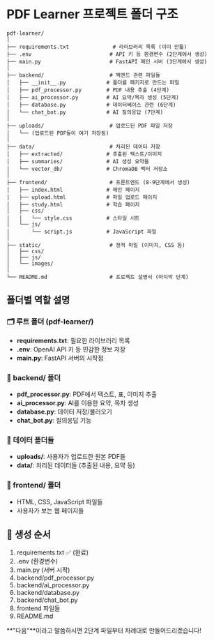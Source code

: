# PDF Learner 프로젝트 폴더 구조

```
pdf-learner/
│
├── requirements.txt              # 라이브러리 목록 (이미 만듦)
├── .env                         # API 키 등 환경변수 (2단계에서 생성)
├── main.py                      # FastAPI 메인 서버 (3단계에서 생성)
│
├── backend/                     # 백엔드 관련 파일들
│   ├── __init__.py             # 폴더를 패키지로 만드는 파일
│   ├── pdf_processor.py        # PDF 내용 추출 (4단계)
│   ├── ai_processor.py         # AI 요약/목차 생성 (5단계) 
│   ├── database.py             # 데이터베이스 관련 (6단계)
│   └── chat_bot.py             # AI 질의응답 (7단계)
│
├── uploads/                     # 업로드된 PDF 파일 저장
│   └── (업로드된 PDF들이 여기 저장됨)
│
├── data/                        # 처리된 데이터 저장
│   ├── extracted/              # 추출된 텍스트/이미지
│   ├── summaries/              # AI 생성 요약들
│   └── vector_db/              # ChromaDB 벡터 저장소
│
├── frontend/                    # 프론트엔드 (8-9단계에서 생성)
│   ├── index.html              # 메인 페이지
│   ├── upload.html             # 파일 업로드 페이지
│   ├── study.html              # 학습 페이지
│   ├── css/
│   │   └── style.css           # 스타일 시트
│   └── js/
│       └── script.js           # JavaScript 파일
│
├── static/                      # 정적 파일 (이미지, CSS 등)
│   ├── css/
│   ├── js/
│   └── images/
│
└── README.md                    # 프로젝트 설명서 (마지막 단계)
```

## 폴더별 역할 설명

### 🗂️ 루트 폴더 (pdf-learner/)
- **requirements.txt**: 필요한 라이브러리 목록
- **.env**: OpenAI API 키 등 민감한 정보 저장
- **main.py**: FastAPI 서버의 시작점

### 🔧 backend/ 폴더
- **pdf_processor.py**: PDF에서 텍스트, 표, 이미지 추출
- **ai_processor.py**: AI를 이용한 요약, 목차 생성
- **database.py**: 데이터 저장/불러오기
- **chat_bot.py**: 질의응답 기능

### 📁 데이터 폴더들
- **uploads/**: 사용자가 업로드한 원본 PDF들
- **data/**: 처리된 데이터들 (추출된 내용, 요약 등)

### 🎨 frontend/ 폴더
- HTML, CSS, JavaScript 파일들
- 사용자가 보는 웹 페이지들

## 🚀 생성 순서
1. requirements.txt ✅ (완료)
2. .env (환경변수)
3. main.py (서버 시작)
4. backend/pdf_processor.py
5. backend/ai_processor.py
6. backend/database.py
7. backend/chat_bot.py
8. frontend 파일들
9. README.md

**"다음"**이라고 말씀하시면 2단계 파일부터 차례대로 만들어드리겠습니다!